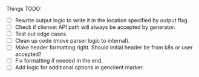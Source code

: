 Things TODO:

- [ ] Rewrite output logic to write it in the location specified by output flag.
- [ ] Check if clienset API path will always be accepted by generator.
- [ ] Test out edge cases.
- [ ] Clean up code (move parser logic to internal).
- [ ] Make header formatting right. Should initial header be from k8s or user accepted?
- [ ] Fix formatting if needed in the end.
- [ ] Add logic for additional options in genclient marker.